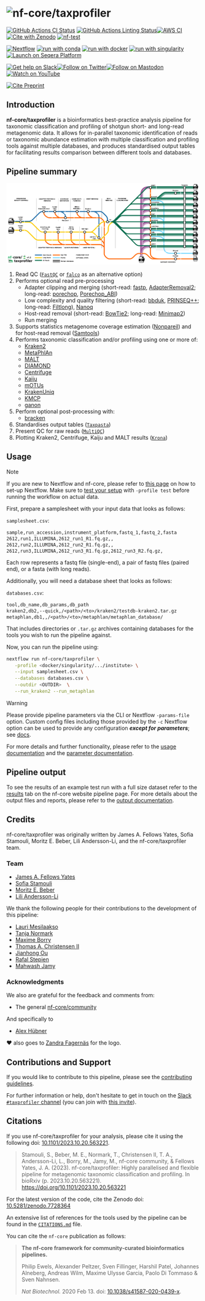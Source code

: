 <h1>
  <picture>
    <source media="(prefers-color-scheme: dark)" srcset="docs/images/nf-core-taxprofiler_logo_custom_dark.png">
    <img alt="nf-core/taxprofiler" src="docs/images/nf-core-taxprofiler_logo_custom_light.png.png">
  </picture>
</h1>

[![GitHub Actions CI Status](https://github.com/nf-core/taxprofiler/actions/workflows/ci.yml/badge.svg)](https://github.com/nf-core/taxprofiler/actions/workflows/ci.yml)
[![GitHub Actions Linting Status](https://github.com/nf-core/taxprofiler/actions/workflows/linting.yml/badge.svg)](https://github.com/nf-core/taxprofiler/actions/workflows/linting.yml)[![AWS CI](https://img.shields.io/badge/CI%20tests-full%20size-FF9900?labelColor=000000&logo=Amazon%20AWS)](https://nf-co.re/taxprofiler/results)[![Cite with Zenodo](http://img.shields.io/badge/DOI-10.5281/zenodo.7728364-1073c8?labelColor=000000)](https://doi.org/10.5281/zenodo.7728364)
[![nf-test](https://img.shields.io/badge/unit_tests-nf--test-337ab7.svg)](https://www.nf-test.com)

[![Nextflow](https://img.shields.io/badge/nextflow%20DSL2-%E2%89%A524.04.2-23aa62.svg)](https://www.nextflow.io/)
[![run with conda](http://img.shields.io/badge/run%20with-conda-3EB049?labelColor=000000&logo=anaconda)](https://docs.conda.io/en/latest/)
[![run with docker](https://img.shields.io/badge/run%20with-docker-0db7ed?labelColor=000000&logo=docker)](https://www.docker.com/)
[![run with singularity](https://img.shields.io/badge/run%20with-singularity-1d355c.svg?labelColor=000000)](https://sylabs.io/docs/)
[![Launch on Seqera Platform](https://img.shields.io/badge/Launch%20%F0%9F%9A%80-Seqera%20Platform-%234256e7)](https://cloud.seqera.io/launch?pipeline=https://github.com/nf-core/taxprofiler)

[![Get help on Slack](http://img.shields.io/badge/slack-nf--core%20%23taxprofiler-4A154B?labelColor=000000&logo=slack)](https://nfcore.slack.com/channels/taxprofiler)[![Follow on Twitter](http://img.shields.io/badge/twitter-%40nf__core-1DA1F2?labelColor=000000&logo=twitter)](https://twitter.com/nf_core)[![Follow on Mastodon](https://img.shields.io/badge/mastodon-nf__core-6364ff?labelColor=FFFFFF&logo=mastodon)](https://mstdn.science/@nf_core)[![Watch on YouTube](http://img.shields.io/badge/youtube-nf--core-FF0000?labelColor=000000&logo=youtube)](https://www.youtube.com/c/nf-core)

[![Cite Preprint](https://img.shields.io/badge/Cite%20Us!-Cite%20Preprint-orange)](https://doi.org/10.1101/2023.10.20.563221)

## Introduction

**nf-core/taxprofiler** is a bioinformatics best-practice analysis pipeline for taxonomic classification and profiling of shotgun short- and long-read metagenomic data. It allows for in-parallel taxonomic identification of reads or taxonomic abundance estimation with multiple classification and profiling tools against multiple databases, and produces standardised output tables for facilitating results comparison between different tools and databases.

## Pipeline summary

![](docs/images/taxprofiler_tube.png)

1. Read QC ([`FastQC`](https://www.bioinformatics.babraham.ac.uk/projects/fastqc/) or [`falco`](https://github.com/smithlabcode/falco) as an alternative option)
2. Performs optional read pre-processing
   - Adapter clipping and merging (short-read: [fastp](https://github.com/OpenGene/fastp), [AdapterRemoval2](https://github.com/MikkelSchubert/adapterremoval); long-read: [porechop](https://github.com/rrwick/Porechop), [Porechop_ABI](https://github.com/bonsai-team/Porechop_ABI))
   - Low complexity and quality filtering (short-read: [bbduk](https://jgi.doe.gov/data-and-tools/software-tools/bbtools/), [PRINSEQ++](https://github.com/Adrian-Cantu/PRINSEQ-plus-plus); long-read: [Filtlong](https://github.com/rrwick/Filtlong)), [Nanoq](https://github.com/esteinig/nanoq)
   - Host-read removal (short-read: [BowTie2](http://bowtie-bio.sourceforge.net/bowtie2/); long-read: [Minimap2](https://github.com/lh3/minimap2))
   - Run merging
3. Supports statistics metagenome coverage estimation ([Nonpareil](https://nonpareil.readthedocs.io/en/latest/)) and for host-read removal ([Samtools](http://www.htslib.org/))
4. Performs taxonomic classification and/or profiling using one or more of:
   - [Kraken2](https://ccb.jhu.edu/software/kraken2/)
   - [MetaPhlAn](https://huttenhower.sph.harvard.edu/metaphlan/)
   - [MALT](https://uni-tuebingen.de/fakultaeten/mathematisch-naturwissenschaftliche-fakultaet/fachbereiche/informatik/lehrstuehle/algorithms-in-bioinformatics/software/malt/)
   - [DIAMOND](https://github.com/bbuchfink/diamond)
   - [Centrifuge](https://ccb.jhu.edu/software/centrifuge/)
   - [Kaiju](https://kaiju.binf.ku.dk/)
   - [mOTUs](https://motu-tool.org/)
   - [KrakenUniq](https://github.com/fbreitwieser/krakenuniq)
   - [KMCP](https://github.com/shenwei356/kmcp)
   - [ganon](https://pirovc.github.io/ganon/)
5. Perform optional post-processing with:
   - [bracken](https://ccb.jhu.edu/software/bracken/)
6. Standardises output tables ([`Taxpasta`](https://taxpasta.readthedocs.io))
7. Present QC for raw reads ([`MultiQC`](http://multiqc.info/))
8. Plotting Kraken2, Centrifuge, Kaiju and MALT results ([`Krona`](https://hpc.nih.gov/apps/kronatools.html))

## Usage

> [!NOTE]
> If you are new to Nextflow and nf-core, please refer to [this page](https://nf-co.re/docs/usage/installation) on how to set-up Nextflow. Make sure to [test your setup](https://nf-co.re/docs/usage/introduction#how-to-run-a-pipeline) with `-profile test` before running the workflow on actual data.

First, prepare a samplesheet with your input data that looks as follows:

`samplesheet.csv`:

```csv
sample,run_accession,instrument_platform,fastq_1,fastq_2,fasta
2612,run1,ILLUMINA,2612_run1_R1.fq.gz,,
2612,run2,ILLUMINA,2612_run2_R1.fq.gz,,
2612,run3,ILLUMINA,2612_run3_R1.fq.gz,2612_run3_R2.fq.gz,
```

Each row represents a fastq file (single-end), a pair of fastq files (paired end), or a fasta (with long reads).

Additionally, you will need a database sheet that looks as follows:

`databases.csv`:

```csv
tool,db_name,db_params,db_path
kraken2,db2,--quick,/<path>/<to>/kraken2/testdb-kraken2.tar.gz
metaphlan,db1,,/<path>/<to>/metaphlan/metaphlan_database/
```

That includes directories or `.tar.gz` archives containing databases for the tools you wish to run the pipeline against.

Now, you can run the pipeline using:

```bash
nextflow run nf-core/taxprofiler \
   -profile <docker/singularity/.../institute> \
   --input samplesheet.csv \
   --databases databases.csv \
   --outdir <OUTDIR>  \
   --run_kraken2 --run_metaphlan
```

> [!WARNING]
> Please provide pipeline parameters via the CLI or Nextflow `-params-file` option. Custom config files including those provided by the `-c` Nextflow option can be used to provide any configuration _**except for parameters**_; see [docs](https://nf-co.re/docs/usage/getting_started/configuration#custom-configuration-files).

For more details and further functionality, please refer to the [usage documentation](https://nf-co.re/taxprofiler/usage) and the [parameter documentation](https://nf-co.re/taxprofiler/parameters).

## Pipeline output

To see the results of an example test run with a full size dataset refer to the [results](https://nf-co.re/taxprofiler/results) tab on the nf-core website pipeline page.
For more details about the output files and reports, please refer to the
[output documentation](https://nf-co.re/taxprofiler/output).

## Credits

nf-core/taxprofiler was originally written by James A. Fellows Yates, Sofia Stamouli, Moritz E. Beber, Lili Andersson-Li, and the nf-core/taxprofiler team.

### Team

- [James A. Fellows Yates](https://github.com/jfy133)
- [Sofia Stamouli](https://github.com/sofstam)
- [Moritz E. Beber](https://github.com/Midnighter)
- [Lili Andersson-Li](https://github.com/LilyAnderssonLee)

We thank the following people for their contributions to the development of this pipeline:

- [Lauri Mesilaakso](https://github.com/ljmesi)
- [Tanja Normark](https://github.com/talnor)
- [Maxime Borry](https://github.com/maxibor)
- [Thomas A. Christensen II](https://github.com/MillironX)
- [Jianhong Ou](https://github.com/jianhong)
- [Rafal Stepien](https://github.com/rafalstepien)
- [Mahwash Jamy](https://github.com/mjamy)

### Acknowledgments

We also are grateful for the feedback and comments from:

- The general [nf-core/community](https://nf-co.re/community)

And specifically to

- [Alex Hübner](https://github.com/alexhbnr)

❤️ also goes to [Zandra Fagernäs](https://github.com/ZandraFagernas) for the logo.

## Contributions and Support

If you would like to contribute to this pipeline, please see the [contributing guidelines](.github/CONTRIBUTING.md).

For further information or help, don't hesitate to get in touch on the [Slack `#taxprofiler` channel](https://nfcore.slack.com/channels/taxprofiler) (you can join with [this invite](https://nf-co.re/join/slack)).

## Citations

If you use nf-core/taxprofiler for your analysis, please cite it using the following doi: [10.1101/2023.10.20.563221](https://doi.org/10.1101/2023.10.20.563221).

> Stamouli, S., Beber, M. E., Normark, T., Christensen II, T. A., Andersson-Li, L., Borry, M., Jamy, M., nf-core community, & Fellows Yates, J. A. (2023). nf-core/taxprofiler: Highly parallelised and flexible pipeline for metagenomic taxonomic classification and profiling. In bioRxiv (p. 2023.10.20.563221). https://doi.org/10.1101/2023.10.20.563221

For the latest version of the code, cite the Zenodo doi: [10.5281/zenodo.7728364](https://doi.org/10.5281/zenodo.7728364)

An extensive list of references for the tools used by the pipeline can be found in the [`CITATIONS.md`](CITATIONS.md) file.

You can cite the `nf-core` publication as follows:

> **The nf-core framework for community-curated bioinformatics pipelines.**
>
> Philip Ewels, Alexander Peltzer, Sven Fillinger, Harshil Patel, Johannes Alneberg, Andreas Wilm, Maxime Ulysse Garcia, Paolo Di Tommaso & Sven Nahnsen.
>
> _Nat Biotechnol._ 2020 Feb 13. doi: [10.1038/s41587-020-0439-x](https://dx.doi.org/10.1038/s41587-020-0439-x).
